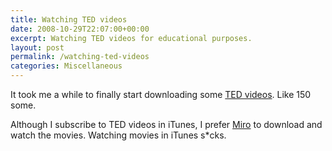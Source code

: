 ```yaml
---
title: Watching TED videos
date: 2008-10-29T22:07:00+00:00
excerpt: Watching TED videos for educational purposes.
layout: post
permalink: /watching-ted-videos
categories: Miscellaneous
---
```

It took me a while to finally start downloading some [TED videos](https://www.ted.com/). Like 150 some.

Although I subscribe to TED videos in iTunes, I prefer [Miro](http://getmiro.com/) to download and watch the movies. Watching movies in iTunes s*cks.